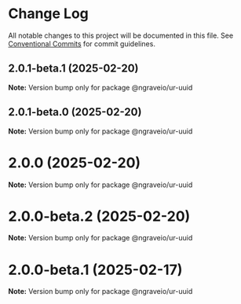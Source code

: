 # Change Log

All notable changes to this project will be documented in this file.
See [Conventional Commits](https://conventionalcommits.org) for commit guidelines.

## 2.0.1-beta.1 (2025-02-20)

**Note:** Version bump only for package @ngraveio/ur-uuid

## 2.0.1-beta.0 (2025-02-20)

**Note:** Version bump only for package @ngraveio/ur-uuid

# 2.0.0 (2025-02-20)

**Note:** Version bump only for package @ngraveio/ur-uuid

# 2.0.0-beta.2 (2025-02-20)

**Note:** Version bump only for package @ngraveio/ur-uuid

# 2.0.0-beta.1 (2025-02-17)

**Note:** Version bump only for package @ngraveio/ur-uuid

